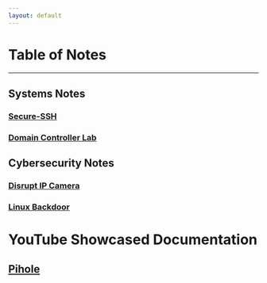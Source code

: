 ```yaml
---
layout: default
---
```


# Table of Notes
* * *
## Systems Notes
### [Secure-SSH](./Secure-SSH.md)
### [Domain Controller Lab](./Domain_Controller_Lab.md)

## Cybersecurity Notes
### [Disrupt IP Camera](./Airmon-ng_Used.md)
### [Linux Backdoor](./fifo_backdoor.md)

# YouTube Showcased Documentation
## [Pihole](pi-hole/index.md)
